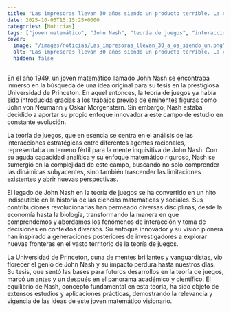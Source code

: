 ```yaml
---
title: "Las impresoras llevan 30 años siendo un producto terrible. La culpa es del equilibrio de Nash"
date: 2025-10-05T15:15:25+0000
categories: [Noticias]
tags: ["joven matemático", "John Nash", "teoría de juegos", "interacciones estratégicas", "agentes racionales", "equilibrio de Nash", "ciencias matemáticas."]
cover:
  image: "/images/noticias/Las_impresoras_llevan_30_a_os_siendo_un.png"
  alt: "Las impresoras llevan 30 años siendo un producto terrible. La culpa es del equilibrio de Nash"
  hidden: false
---
```


En el año 1949, un joven matemático llamado John Nash se encontraba inmerso en la búsqueda de una idea original para su tesis en la prestigiosa Universidad de Princeton. En aquel entonces, la teoría de juegos ya había sido introducida gracias a los trabajos previos de eminentes figuras como John von Neumann y Oskar Morgenstern. Sin embargo, Nash estaba decidido a aportar su propio enfoque innovador a este campo de estudio en constante evolución.

La teoría de juegos, que en esencia se centra en el análisis de las interacciones estratégicas entre diferentes agentes racionales, representaba un terreno fértil para la mente inquisitiva de John Nash. Con su aguda capacidad analítica y su enfoque matemático riguroso, Nash se sumergió en la complejidad de este campo, buscando no solo comprender las dinámicas subyacentes, sino también trascender las limitaciones existentes y abrir nuevas perspectivas.

El legado de John Nash en la teoría de juegos se ha convertido en un hito indiscutible en la historia de las ciencias matemáticas y sociales. Sus contribuciones revolucionarias han permeado diversas disciplinas, desde la economía hasta la biología, transformando la manera en que comprendemos y abordamos los fenómenos de interacción y toma de decisiones en contextos diversos. Su enfoque innovador y su visión pionera han inspirado a generaciones posteriores de investigadores a explorar nuevas fronteras en el vasto territorio de la teoría de juegos.

La Universidad de Princeton, cuna de mentes brillantes y vanguardistas, vio florecer el genio de John Nash y su impacto perdura hasta nuestros días. Su tesis, que sentó las bases para futuros desarrollos en la teoría de juegos, marcó un antes y un después en el panorama académico y científico. El equilibrio de Nash, concepto fundamental en esta teoría, ha sido objeto de extensos estudios y aplicaciones prácticas, demostrando la relevancia y vigencia de las ideas de este joven matemático visionario.

